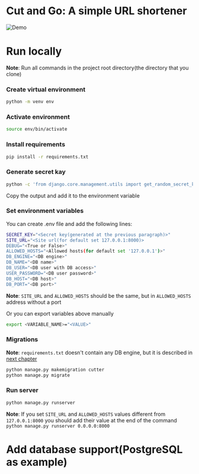 # Cut and Go: A simple URL shortener

![Demo](https://raw.githubusercontent.com/codegleb/cut_and_go/master/assets/demo.gif)

# Run locally

**Note**: Run all commands in the project root directory(the directory that you clone)

### Create virtual environment

```bash
python -m venv env
```

### Activate environment

```bash
source env/bin/activate
```

### Install requirements

```bash
pip install -r requirements.txt
```

### Generate secret kay

```bash
python -c 'from django.core.management.utils import get_random_secret_key; print(get_random_secret_key())'
```
Copy the output and add it to the environment variable

### Set environment variables

You can create .env file and add the following lines:

```bash
SECRET_KEY="<Secret key(generated at the previous paragraph)>"
SITE_URL="<Site url(for default set 127.0.0.1:8000)>
DEBUG="<True or False>"
ALLOWED_HOSTS="<Allowed hosts(for default set '127.0.0.1')>"
DB_ENGINE="<DB engine>"
DB_NAME="<DB name>"
DB_USER="<DB user with DB access>"
USER_PASSWORD="<DB user password>"
DB_HOST="<DB host>"
DB_PORT="<DB port>"
```
**Note**: `SITE_URL` and `ALLOWED_HOSTS` should be the same, but in `ALLOWED_HOSTS` address without a port

Or you can export variables above manually

```bash
export <VARIABLE_NAME>="<VALUE>"
```

### Migrations

**Note**: `requirements.txt` doesn't contain any DB engine, but it is described in [next chapter](#run-locally)

```bash
python manage.py makemigration cutter
python manage.py migrate
```

### Run server

```bash
python manage.py runserver
```
**Note**: If you set `SITE_URL` and `ALLOWED_HOSTS` values different from `127.0.0.1:8000` you should add their value at the end of the command ```python manage.py runserver 0.0.0.0:8000```

# Add database support(PostgreSQL as example)
